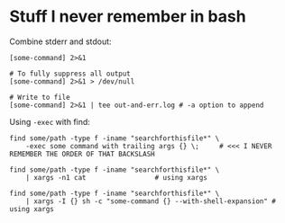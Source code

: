 # Stuff I never remember in bash

Combine stderr and stdout:

```shell
[some-command] 2>&1

# To fully suppress all output
[some-command] 2>&1 > /dev/null

# Write to file
[some-command] 2>&1 | tee out-and-err.log # -a option to append
```

Using `-exec` with find:

```shell
find some/path -type f -iname "searchforthisfile*" \
	-exec some command with trailing args {} \;   	# <<< I NEVER REMEMBER THE ORDER OF THAT BACKSLASH

find some/path -type f -iname "searchforthisfile*" \
	| xargs -n1 cat   				# using xargs 

find some/path -type f -iname "searchforthisfile*" \
	| xargs -I {} sh -c "some-command {} --with-shell-expansion" # using xargs 
```

